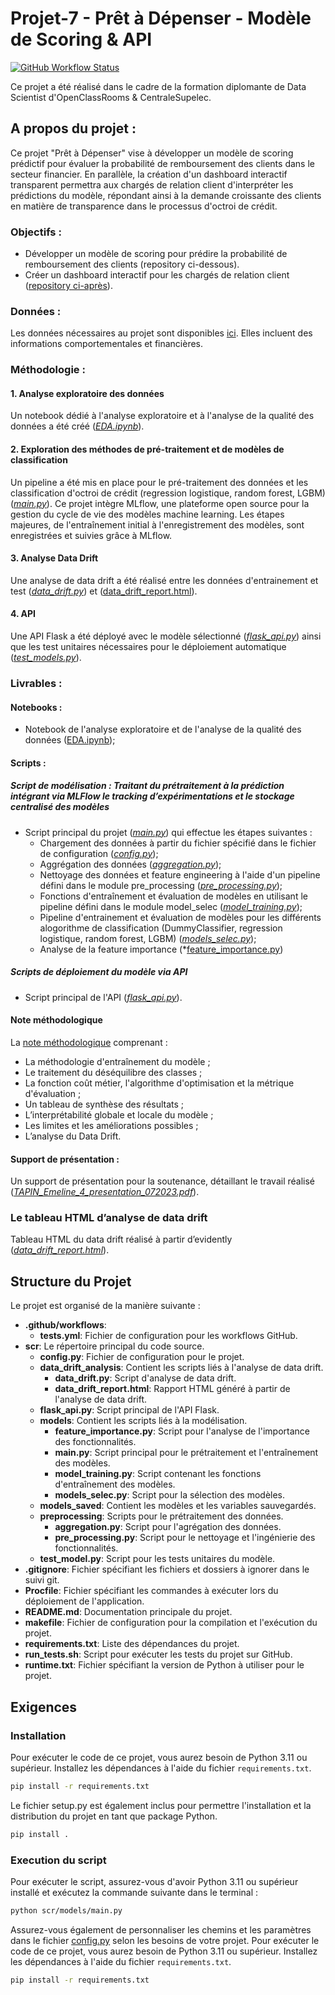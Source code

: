 # Projet-7 - Prêt à Dépenser - Modèle de Scoring & API

[![GitHub Workflow Status](https://img.shields.io/github/workflow/status/Emeline2104/Projet-7-Models-API/Tests?label=Tests)](https://github.com/Emeline2104/Projet-7-Models-API/actions/workflows/tests.yml)

Ce projet a été réalisé dans le cadre de la formation diplomante de Data Scientist d'OpenClassRooms & CentraleSupelec.

## A propos du projet : 
Ce projet "Prêt à Dépenser" vise à développer un modèle de scoring prédictif pour évaluer la probabilité de remboursement des clients dans le secteur financier. En parallèle, la création d'un dashboard interactif transparent permettra aux chargés de relation client d'interpréter les prédictions du modèle, répondant ainsi à la demande croissante des clients en matière de transparence dans le processus d'octroi de crédit.

### Objectifs : 
- Développer un modèle de scoring pour prédire la probabilité de remboursement des clients (repository ci-dessous).
- Créer un dashboard interactif pour les chargés de relation client ([repository ci-après](https://github.com/Emeline2104/Projet-7-Dashboard)).
  
### Données : 
Les données nécessaires au projet sont disponibles [ici](https://www.kaggle.com/c/home-credit-default-risk/data).
Elles incluent des informations comportementales et financières.

### Méthodologie : 
#### 1. Analyse exploratoire des données
Un notebook dédié à l'analyse exploratoire et à l'analyse de la qualité des données a été créé ([*EDA.ipynb*](https://github.com/Emeline2104/Projet-7-Models-API/blob/main/notebook/EDA.ipynb)).
#### 2. Exploration des méthodes de pré-traitement et de modèles de classification
Un pipeline a été mis en place pour le pré-traitement des données et les classification d'octroi de crédit (regression logistique, random forest, LGBM) ([*main.py*](https://github.com/Emeline2104/Projet-7-Models-API/tree/main/scr)).
Ce projet intègre MLflow, une plateforme open source pour la gestion du cycle de vie des modèles machine learning. Les étapes majeures, de l'entraînement initial à l'enregistrement des modèles, sont enregistrées et suivies grâce à MLflow. 
#### 3. Analyse Data Drift
Une analyse de data drift a été réalisé entre les données d'entrainement et test ([*data_drift.py*](https://github.com/Emeline2104/Projet-7-Models-API/blob/main/scr/data_drift_analysis/data_drift.py)) et ([data_drift_report.html](https://github.com/Emeline2104/Projet-7-Models-API/blob/main/scr/data_drift_analysis/data_drift_report.html)).
#### 4. API
Une API Flask a été déployé avec le modèle sélectionné ([*flask_api.py*](https://github.com/Emeline2104/Projet-7-Models-API/blob/main/scr/flask_api.py)) ainsi que les test unitaires nécessaires pour le déploiement automatique ([*test_models.py*](https://github.com/Emeline2104/Projet-7-Models-API/blob/main/scr/test_model.py)).

### Livrables : 

#### Notebooks :
- Notebook de l'analyse exploratoire et de l'analyse de la qualité des données ([EDA.ipynb](https://github.com/Emeline2104/Projet-7-Models-API/blob/main/notebook/EDA.ipynb)); 
  
#### Scripts : 
##### Script de modélisation : Traitant du prétraitement à la prédiction intégrant via MLFlow le tracking d’expérimentations et le stockage centralisé des modèles
- Script principal du projet (*[main.py](https://github.com/Emeline2104/Projet-7-Models-API/blob/main/scr/models/main.py)*) qui effectue les étapes suivantes :
  - Chargement des données à partir du fichier spécifié dans le fichier de configuration (*[config.py](https://github.com/Emeline2104/Projet-7-Models-API/blob/main/scr/config.py)*);
  - Aggrégation des données (*[aggregation.py](https://github.com/Emeline2104/Projet-7-Models-API/blob/main/scr/preprocessing/aggregation.py)*);
  - Nettoyage des données et feature engineering à l'aide d'un pipeline défini dans le module pre_processing (*[pre_processing.py]([https://github.com/Emeline2104/Predictive_energy_consumption/blob/master/scr/preprocessing/data_cleaning.py](https://github.com/Emeline2104/Projet-7-Models-API/blob/main/scr/preprocessing/pre_processing.py))*);
  - Fonctions d'entraînement et évaluation de modèles en utilisant le pipeline défini dans le module model_selec (*[model_training.py](https://github.com/Emeline2104/Projet-7-Models-API/blob/main/scr/models/model_training.py)*);
  - Pipeline d'entrainement et évaluation de modèles pour les différents alogorithme de classification (DummyClassifier, regression logistique, random forest, LGBM) (*[models_selec.py](https://github.com/Emeline2104/Projet-7-Models-API/blob/main/scr/models/models_selec.py)*);
  - Analyse de la feature importance (*[feature_importance.py](https://github.com/Emeline2104/Projet-7-Models-API/blob/main/scr/models/feature_importance.py))

##### Scripts de déploiement du modèle via API 
- Script principal de l'API ([*flask_api.py*](https://github.com/Emeline2104/Projet-7-Models-API/blob/main/scr/flask_api.py)).
  
#### Note méthodologique 
La [note méthodologique](https://github.com/Emeline2104/Projet-7-Models-API/blob/main/TAPIN_Emeline_3_note_m%C3%A9thodologique_122023.pdf) comprenant : 
  - La méthodologie d'entraînement du modèle ; 
  - Le traitement du déséquilibre des classes ; 
  - La fonction coût métier, l'algorithme d'optimisation et la métrique d'évaluation ;
  - Un tableau de synthèse des résultats ; 
  - L’interprétabilité globale et locale du modèle ; 
  - Les limites et les améliorations possibles ; 
  - L’analyse du Data Drift. 

#### Support de présentation : 
Un support de présentation pour la soutenance, détaillant le travail réalisé (*[TAPIN_Emeline_4_presentation_072023.pdf](https://github.com/Emeline2104/Projet-7-Models-API/blob/main/TAPIN_Emeline_4_presentation_072023.pdf)*).

### Le tableau HTML d’analyse de data drift 
Tableau HTML du data drift réalisé à partir d’evidently (*[data_drift_report.html](https://github.com/Emeline2104/Projet-7-Models-API/blob/main/scr/data_drift_analysis/data_drift_report.html)*).


## Structure du Projet

Le projet est organisé de la manière suivante :
- **.github/workflows**: 
  - **tests.yml**: Fichier de configuration pour les workflows GitHub.
- **scr**: Le répertoire principal du code source.
  - **config.py**: Fichier de configuration pour le projet.
  - **data_drift_analysis**: Contient les scripts liés à l'analyse de data drift.
    - **data_drift.py**: Script d'analyse de data drift.
    - **data_drift_report.html**: Rapport HTML généré à partir de l'analyse de data drift.
  - **flask_api.py**: Script principal de l'API Flask.
  - **models**: Contient les scripts liés à la modélisation.
    - **feature_importance.py**: Script pour l'analyse de l'importance des fonctionnalités.
    - **main.py**: Script principal pour le prétraitement et l'entraînement des modèles.
    - **model_training.py**: Script contenant les fonctions d'entraînement des modèles.
    - **models_selec.py**: Script pour la sélection des modèles.
  - **models_saved**: Contient les modèles et les variables sauvegardés.
  - **preprocessing**: Scripts pour le prétraitement des données.
    - **aggregation.py**: Script pour l'agrégation des données.
    - **pre_processing.py**: Script pour le nettoyage et l'ingénierie des fonctionnalités.
  - **test_model.py**: Script pour les tests unitaires du modèle.
- **.gitignore**: Fichier spécifiant les fichiers et dossiers à ignorer dans le suivi git.
- **Procfile**: Fichier spécifiant les commandes à exécuter lors du déploiement de l'application.
- **README.md**: Documentation principale du projet.
- **makefile**: Fichier de configuration pour la compilation et l'exécution du projet.
- **requirements.txt**: Liste des dépendances du projet.
- **run_tests.sh**: Script pour exécuter les tests du projet sur GitHub.
- **runtime.txt**: Fichier spécifiant la version de Python à utiliser pour le projet.

## Exigences

### Installation

Pour exécuter le code de ce projet, vous aurez besoin de Python 3.11 ou supérieur. Installez les dépendances à l'aide du fichier `requirements.txt`.

```bash
pip install -r requirements.txt
```

Le fichier setup.py est également inclus pour permettre l'installation et la distribution du projet en tant que package Python.
```bash
pip install .
```

### Execution du script
Pour exécuter le script, assurez-vous d'avoir Python 3.11 ou supérieur installé et exécutez la commande suivante dans le terminal :

```bash
python scr/models/main.py
```
Assurez-vous également de personnaliser les chemins et les paramètres dans le fichier [config.py]() selon les besoins de votre projet.
Pour exécuter le code de ce projet, vous aurez besoin de Python 3.11 ou supérieur. Installez les dépendances à l'aide du fichier `requirements.txt`.

```bash
pip install -r requirements.txt
